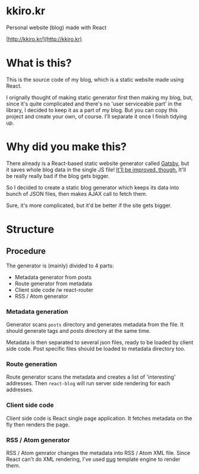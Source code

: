 # kkiro.kr
Personal website (blog) made with React

[http://kkiro.kr/](http://kkiro.kr)

# What is this?
This is the source code of my blog, which is a static website made using React.

I orignally thought of making static generator first then making my blog, but,
since it's quite complicated and there's no 'user serviceable part' in the
library, I decided to keep it as a part of my blog. But you can copy this
project and create your own, of course. I'll separate it once I finish tidying
up.

# Why did you make this?
There already is a React-based static website generator called
[Gatsby](https://github.com/gatsbyjs/gatsby), but it saves whole blog
data in the single JS file!
[It'll be improved, though.](https://github.com/gatsbyjs/gatsby/issues/431)
It'll be really really bad if the blog gets bigger.

So I decided to create a static blog generator which keeps its data into bunch
of JSON files, then makes AJAX call to fetch them.

Sure, it's more complicated, but it'd be better if the site gets bigger.

# Structure

## Procedure
The generator is (mainly) divided to 4 parts:

- Metadata generator from posts
- Route generator from metadata
- Client side code /w react-router
- RSS / Atom generator

### Metadata generation
Generator scans `posts` directory and generates metadata from the file. It
should generate tags and posts directory at the same time.

Metadata is then separated to several json files, ready to be loaded by
client side code. Post specific files should be loaded to metadata
directory too.

### Route generation
Route generator scans the metadata and creates a list of 'interesting'
addresses. Then `react-blog` will run server side rendering for each
addresses.

### Client side code
Client side code is React single page application. It fetches metadata on the
fly then renders the page.

### RSS / Atom generator
RSS / Atom genrator changes the metadata into RSS / Atom XML file.
Since React can't do XML rendering, I've used [pug](https://pugjs.org/)
template engine to render them.
